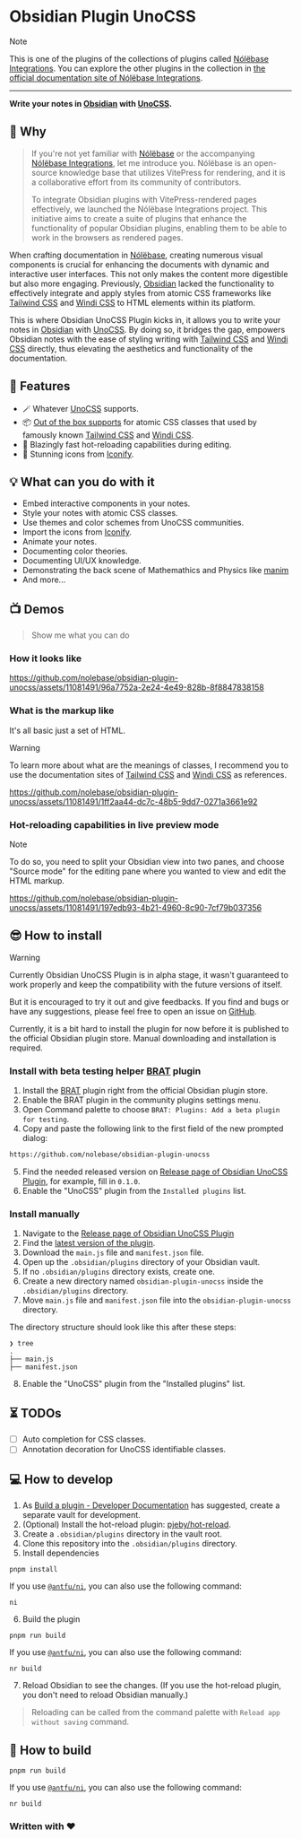 # Obsidian Plugin UnoCSS

> [!NOTE]
> This is one of the plugins of the collections of plugins called [Nólëbase Integrations](https://github.com/nolebase/integrations). You can explore the other plugins in the collection in [the official documentation site of Nólëbase Integrations](https://nolebase-integrations.ayaka.io).

---

**Write your notes in [Obsidian](https://obsidian.md/) with [UnoCSS](https://unocss.dev/).**

## 🤔 Why

> If you're not yet familiar with [Nólëbase](https://github.com/nolebase/nolebase) or the accompanying [Nólëbase Integrations](https://github.com/nolebase/integrations), let me introduce you. Nólëbase is an open-source knowledge base that utilizes VitePress for rendering, and it is a collaborative effort from its community of contributors.
>
> To integrate Obsidian plugins with VitePress-rendered pages effectively, we launched the Nólëbase Integrations project. This initiative aims to create a suite of plugins that enhance the functionality of popular Obsidian plugins, enabling them to be able to work in the browsers as rendered pages.

When crafting documentation in [Nólëbase](https://github.com/nolebase/nolebase), creating numerous visual components is crucial for enhancing the documents with dynamic and interactive user interfaces. This not only makes the content more digestible but also more engaging.
Previously, [Obsidian](https://obsidian.md) lacked the functionality to effectively integrate and apply styles from atomic CSS frameworks like [Tailwind CSS](https://tailwindcss.com/docs/display) and [Windi CSS](https://windicss.org/) to HTML elements within its platform.

This is where Obsidian UnoCSS Plugin kicks in, it allows you to write your notes in [Obsidian](https://obsidian.md/) with [UnoCSS](https://unocss.dev/).
By doing so, it bridges the gap, empowers Obsidian notes with the ease of styling writing with [Tailwind CSS](https://tailwindcss.com/docs/display) and [Windi CSS](https://windicss.org/) directly, thus elevating the aesthetics and functionality of the documentation.

## 🎨 Features

- 🪄 Whatever [UnoCSS](https://github.com/unocss/unocss) supports.
- 📦 [Out of the box supports](https://unocss.dev/presets/wind) for atomic CSS classes that used by famously known [Tailwind CSS](https://tailwindcss.com/docs/display) and [Windi CSS](https://windicss.org/).
- 🚀 Blazingly fast hot-reloading capabilities during editing.
- 🎁 Stunning icons from [Iconify](https://icones.js.org/).

## 💡 What can you do with it

- Embed interactive components in your notes.
- Style your notes with atomic CSS classes.
- Use themes and color schemes from UnoCSS communities.
- Import the icons from [Iconify](https://icones.js.org/).
- Animate your notes.
- Documenting color theories.
- Documenting UI/UX knowledge.
- Demonstrating the back scene of Mathemathics and Physics like [manim](https://github.com/ManimCommunity/manim/)
- And more...

## 📺 Demos

> Show me what you can do

### How it looks like

https://github.com/nolebase/obsidian-plugin-unocss/assets/11081491/96a7752a-2e24-4e49-828b-8f8847838158

### What is the markup like

It's all basic just a set of HTML.

> [!WARNING]
> To learn more about what are the meanings of classes, I recommend you to use the documentation sites of [Tailwind CSS](https://tailwindcss.com/docs/display) and [Windi CSS](https://windicss.org/) as references.

https://github.com/nolebase/obsidian-plugin-unocss/assets/11081491/1ff2aa44-dc7c-48b5-9dd7-0271a3661e92

### Hot-reloading capabilities in live preview mode

> [!NOTE]
> To do so, you need to split your Obsidian view into two panes, and choose "Source mode" for the editing pane where you wanted to view and edit the HTML markup.

https://github.com/nolebase/obsidian-plugin-unocss/assets/11081491/197edb93-4b21-4960-8c90-7cf79b037356

## 😎 How to install

> [!WARNING]
> Currently Obsidian UnoCSS Plugin is in alpha stage, it wasn't guaranteed to work properly and keep the compatibility with the future versions of itself.
>
> But it is encouraged to try it out and give feedbacks. If you find and bugs or have any suggestions, please feel free to open an issue on [GitHub](https://github.com/nolebase/obsidian-plugin-unocss/issues).

Currently, it is a bit hard to install the plugin for now before it is published to the official Obsidian plugin store. Manual downloading and installation is required.

### Install with beta testing helper [BRAT](https://tfthacker.com/brat-quick-guide) plugin

1. Install the [BRAT](https://tfthacker.com/brat-quick-guide) plugin right from the official Obsidian plugin store.
2. Enable the BRAT plugin in the community plugins settings menu.
3. Open Command palette to choose `BRAT: Plugins: Add a beta plugin for testing`.
4. Copy and paste the following link to the first field of the new prompted dialog:

```txt
https://github.com/nolebase/obsidian-plugin-unocss
```

5. Find the needed released version on [Release page of Obsidian UnoCSS Plugin](https://github.com/nolebase/obsidian-plugin-unocss/releases), for example, fill in `0.1.0`.
6. Enable the "UnoCSS" plugin from the `Installed plugins` list.

### Install manually

1. Navigate to the [Release page of Obsidian UnoCSS Plugin](https://github.com/nolebase/obsidian-plugin-unocss/releases)
2. Find the [latest version of the plugin](https://github.com/nolebase/obsidian-plugin-unocss/releases/latest).
3. Download the `main.js` file and `manifest.json` file.
4. Open up the `.obsidian/plugins` directory of your Obsidian vault.
5. If no `.obsidian/plugins` directory exists, create one.
6. Create a new directory named `obsidian-plugin-unocss` inside the `.obsidian/plugins` directory.
7. Move `main.js` file and `manifest.json` file into the `obsidian-plugin-unocss` directory.

The directory structure should look like this after these steps:

```shell
❯ tree
.
├── main.js
├── manifest.json
```

8. Enable the "UnoCSS" plugin from the "Installed plugins" list.

## ⏳ TODOs

- [ ] Auto completion for CSS classes.
- [ ] Annotation decoration for UnoCSS identifiable classes.

## 💻 How to develop

1. As [Build a plugin - Developer Documentation](https://docs.obsidian.md/Plugins/Getting+started/Build+a+plugin) has suggested, create a separate vault for development.
2. (Optional) Install the hot-reload plugin: [pjeby/hot-reload](https://github.com/pjeby/hot-reload).
3. Create a `.obsidian/plugins` directory in the vault root.
4. Clone this repository into the `.obsidian/plugins` directory.
5. Install dependencies

```shell
pnpm install
```

If you use [`@antfu/ni`](https://github.com/antfu/ni), you can also use the following command:

```shell
ni
```

6. Build the plugin

```shell
pnpm run build
```

If you use [`@antfu/ni`](https://github.com/antfu/ni), you can also use the following command:

```shell
nr build
```

7. Reload Obsidian to see the changes. (If you use the hot-reload plugin, you don't need to reload Obsidian manually.)

> Reloading can be called from the command palette with `Reload app without saving` command.

## 🔨 How to build

```shell
pnpm run build
```

If you use [`@antfu/ni`](https://github.com/antfu/ni), you can also use the following command:

```shell
nr build
```

### Written with ♥
